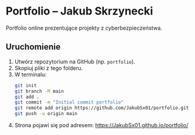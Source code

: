 # Portfolio – Jakub Skrzynecki

Portfolio online prezentujące projekty z cyberbezpieczeństwa.

## Uruchomienie
1. Utwórz repozytorium na GitHub (np. `portfolio`).
2. Skopiuj pliki z tego folderu.
3. W terminalu:
   ```bash
   git init
   git branch -M main
   git add .
   git commit -m "Initial commit portfolio"
   git remote add origin https://github.com/JakubSx01/portfolio.git
   git push -u origin main
   ```
4. Strona pojawi się pod adresem: https://JakubSx01.github.io/portfolio/

